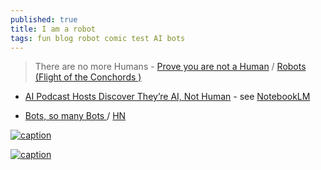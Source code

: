 ```yaml
---
published: true
title: I am a robot
tags: fun blog robot comic test AI bots
---
```

> There are no more Humans - [Prove you are not a Human](https://www.smbc-comics.com/comic/captcha) / [Robots (Flight of the Conchords
)](https://www.youtube.com/watch?v=NI9nopaieEc)

- [AI Podcast Hosts Discover They’re AI, Not Human](https://www.youtube.com/watch?v=AR4dRtzFvxM) - see [NotebookLM](https://blog.google/technology/ai/notebooklm-audio-overviews/)

- [Bots, so many Bots ](https://wakatime.com/blog/67-bots-so-many-bots) / [HN](https://news.ycombinator.com/item?id=41708837)

[![caption](https://www.smbc-comics.com/comics/1535025762-20180823.png)](http://smbc-comics.com/comic/captcha)

[![caption](https://www.monkeyuser.com/2020/reverse-turing-test/191-reverse-turing-test.png)](https://www.monkeyuser.com/2020/reverse-turing-test/)
